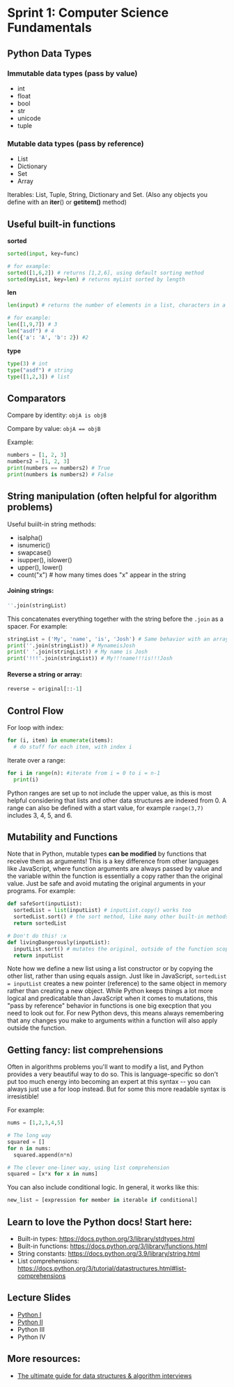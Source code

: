 # Sprint 1: Computer Science Fundamentals

## Python Data Types
### Immutable data types (pass by value)
* int
* float
* bool
* str
* unicode
* tuple

### Mutable data types (pass by reference)
* List
* Dictionary
* Set
* Array

Iterables: List, Tuple, String, Dictionary and Set.
(Also any objects you define with an __iter__() or __getitem()__ method)

## Useful built-in functions
**sorted**
```python
sorted(input, key=func)

# for example:
sorted([1,6,2]) # returns [1,2,6], using default sorting method
sorted(myList, key=len) # returns myList sorted by length
```
**len**
```python
len(input) # returns the number of elements in a list, characters in a string, keys in a dictionary, etc

# for example:
len([1,9,7]) # 3
len("asdf") # 4
len({'a': 'A', 'b': 2}) #2
```

**type**
```python
type(3) # int
type("asdf") # string
type([1,2,3]) # list
```
## Comparators
Compare by identity: `objA is objB`

Compare by value: `objA == objB`

Example:
```python
numbers = [1, 2, 3]
numbers2 = [1, 2, 3]
print(numbers == numbers2) # True
print(numbers is numbers2) # False
```

## String manipulation (often helpful for algorithm problems)

Useful buiilt-in string methods: 
* isalpha()
* isnumeric()
* swapcase()
* isupper(), islower()
* upper(), lower()
* count("x") # how many times does "x" appear in the string

#### Joining strings:
```python
''.join(stringList)
```
This concatenates everything together with the string before the `.join` as a spacer. For example:
```python
stringList = ('My', 'name', 'is', 'Josh') # Same behavior with an array or other iterable
print(''.join(stringList)) # MynameisJosh
print(' '.join(stringList)) # My name is Josh
print('!!!'.join(stringList)) # My!!!name!!!is!!!Josh
```

#### Reverse a string or array: 
```python
reverse = original[::-1]
```

## Control Flow
For loop with index:
```python
for (i, item) in enumerate(items):
  # do stuff for each item, with index i
```

Iterate over a range:
```python
for i in range(n): #iterate from i = 0 to i = n-1
  print(i)
```

Python ranges are set up to not include the upper value, as this is most helpful considering that lists and other data structures are indexed from 0. A range can also be defined with a start value, for example `range(3,7)` includes 3, 4, 5, and 6.

## Mutability and Functions 
Note that in Python, mutable types **can be modified** by functions that receive them as arguments! This is a key difference from other languages like JavaScript, where function arguments are always passed by value and the variable within the function is essentially a copy rather than the original value. Just be safe and avoid mutating the original arguments in your programs. For example:
```python
def safeSort(inputList):
  sortedList = list(inputList) # inputList.copy() works too
  sortedList.sort() # the sort method, like many other built-in methods you'll use, mutates the list
  return sortedList

# Don't do this! :x
def livingDangerously(inputList):
  inputList.sort() # mutates the original, outside of the function scope
  return inputList
```

Note how we define a new list using a list constructor or by copying the other list, rather than using equals assign. Just like in JavaScript, `sortedList = inputList` creates a new pointer (reference) to the same object in memory rather than creating a new object. While Python keeps things a lot more logical and predicatable than JavaScript when it comes to mutations, this "pass by reference" behavior in functions is one big execption that you need to look out for. For new Python devs, this means always remembering that any changes you make to arguments within a function will also apply outside the function.

## Getting fancy: list comprehensions
Often in algorithms problems you'll want to modify a list, and Python provides a very beautiful way to do so. This is language-specific so don't put too much energy into becoming an expert at this syntax -- you can always just use a for loop instead. But for some this more readable syntax is irresistible!

For example:
```python
nums = [1,2,3,4,5]

# The long way
squared = []
for n in nums:
  squared.append(n*n)

# The clever one-liner way, using list comprehension
squared = [x*x for x in nums]
```

You can also include conditional logic. In general, it works like this:
```python
new_list = [expression for member in iterable if conditional]
```

## Learn to love the Python docs! Start here:
* Built-in types: https://docs.python.org/3/library/stdtypes.html
* Built-in functions: https://docs.python.org/3/library/functions.html
* String constants: https://docs.python.org/3.9/library/string.html
* List comprehensions: https://docs.python.org/3/tutorial/datastructures.html#list-comprehensions

## Lecture Slides
* [Python I](https://docs.google.com/presentation/d/1YwuicgzQFipK7Uymlq5Fm6Aq_PTPPm-4s6-XaXyp5T8/edit?usp=sharing)
* [Python II](https://docs.google.com/presentation/d/1W5pYcqYYgfhyYnISbIrLu__6HFcUJTqyDHirYPtMd24/edit?usp=sharing)
* Python III
* Python IV

## More resources:
* [The ultimate guide for data structures & algorithm interviews](https://dev.to/rahhularora/the-ultimate-guide-for-data-structures-algorithm-interviews-npo)
